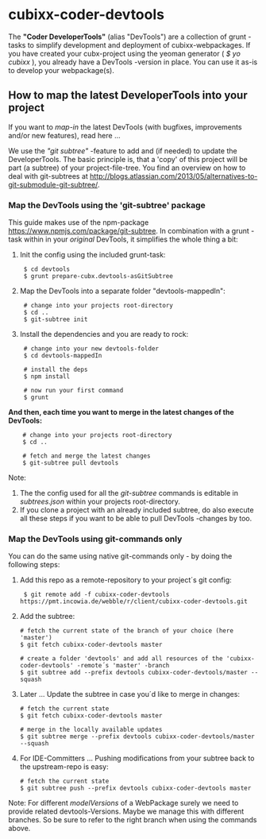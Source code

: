 # cubixx-coder-devtools

The **"Coder DeveloperTools"** (alias "DevTools") are a collection of grunt -tasks to simplify development and deployment of cubixx-webpackages.
If you have created your cubx-project using the yeoman generator ( *$ yo cubixx* ), you already have a DevTools -version in place. You can use it as-is to develop your webpackage(s).

## How to map the latest DeveloperTools into your project
If you want to *map-in* the latest DevTools (with bugfixes, improvements and/or new features), read here ...

We use the *"git subtree"* -feature to add and (if needed) to update the DeveloperTools. The basic principle is, that a 'copy' of this project will be part (a subtree) of your project-file-tree.
You find an overview on how to deal with git-subtrees at <http://blogs.atlassian.com/2013/05/alternatives-to-git-submodule-git-subtree/>.

### Map the DevTools using the 'git-subtree' package
This guide makes use of the npm-package <https://www.npmjs.com/package/git-subtree>. In combination with a grunt -task within in your *original* DevTools, it simplifies the whole thing a bit: 

1. Init the config using the included grunt-task: 
    
        $ cd devtools
        $ grunt prepare-cubx.devtools-asGitSubtree
        
2. Map the DevTools into a separate folder "devtools-mappedIn": 
    
        # change into your projects root-directory
        $ cd ..
        $ git-subtree init
        
3. Install the dependencies and you are ready to rock: 
    
        # change into your new devtools-folder
        $ cd devtools-mappedIn
        
        # install the deps
        $ npm install
        
        # now run your first command
        $ grunt 
        
**And then, each time you want to merge in the latest changes of the DevTools:**

        # change into your projects root-directory 
        $ cd ..
        
        # fetch and merge the latest changes
        $ git-subtree pull devtools
  

Note: 
1. The the config used for all the *git-subtree* commands is editable in *subtrees.json* within your projects root-directory.
2. If you clone a project with an already included subtree, do also execute all these steps if you want to be able to pull DevTools -changes by too.
    


### Map the DevTools using git-commands only
You can do the same using native git-commands only - by doing the following steps:

1. Add this repo as a remote-repository to your project´s git config: 
    
        $ git remote add -f cubixx-coder-devtools https://pmt.incowia.de/webble/r/client/cubixx-coder-devtools.git
        
2.  Add the subtree: 
        
        # fetch the current state of the branch of your choice (here 'master')
        $ git fetch cubixx-coder-devtools master
        
        # create a folder 'devtools' and add all resources of the 'cubixx-coder-devtools' -remote´s 'master' -branch
        $ git subtree add --prefix devtools cubixx-coder-devtools/master --squash
        
3.  Later ... Update the subtree in case you´d like to merge in changes: 
        
        # fetch the current state
        $ git fetch cubixx-coder-devtools master
        
        # merge in the locally available updates
        $ git subtree merge --prefix devtools cubixx-coder-devtools/master --squash

3.  For IDE-Committers ... Pushing modifications from your subtree back to the upstream-repo is easy: 
        
        # fetch the current state
        $ git subtree push --prefix devtools cubixx-coder-devtools master
        
Note: For different _modelVersions_ of a WebPackage surely we need to provide related devtools-Versions. Maybe we manage this with different branches. So be sure to refer to the right branch when using the commands above.